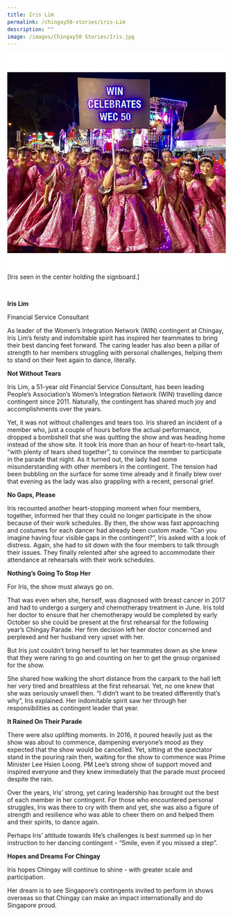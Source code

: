 ```yaml
---
title: Iris Lim
permalink: /chingay50-stories/iris-Lim
description: ""
image: /images/Chingay50 Stories/Iris.jpg
---
```

![Iris Lim](/images/Chingay50%20Stories/Iris.jpg)
[Iris seen in the center holding the signboard.]

<br />

**Iris Lim**

Financial Service Consultant

As leader of the Women’s Integration Network (WIN) contingent at Chingay, Iris Lim’s feisty and indomitable spirit has inspired her teammates to bring their best dancing feet forward. The caring leader has also been a pillar of strength to her members struggling with personal challenges, helping them to stand on their feet again to dance, literally. 

**Not Without Tears**

Iris Lim, a 51-year old Financial Service Consultant, has been leading People’s Association’s Women’s Integration Network (WIN) travelling dance contingent since 2011. Naturally, the contingent has shared much joy and accomplishments over the years.

Yet, it was not without challenges and tears too. 
Iris shared an incident of a member who, just a couple of hours before the actual performance, dropped a bombshell that she was quitting the show and was heading home instead of the show site. It took Iris more than an hour of heart-to-heart talk, “with plenty of tears shed together”, to convince the member to participate in the parade that night. As it turned out, the lady had some misunderstanding with other members in the contingent.  The tension had been bubbling on the surface for some time already and it finally blew over that evening as the lady was also grappling with a recent, personal grief. 

**No Gaps, Please**

Iris recounted another heart-stopping moment when four members, together, informed her that they could no longer participate in the show because of their work schedules. By then, the show was fast approaching and costumes for each dancer had already been custom made.  “Can you imagine having four visible gaps in the contingent?”, Iris asked with a look of distress.  Again, she had to sit down with the four members to talk through their issues. They finally relented after she agreed to accommodate their attendance at rehearsals with their work schedules.

**Nothing’s Going To Stop Her**

For Iris, the show must always go on. 

That was even when she, herself, was diagnosed with breast cancer in 2017 and had to undergo a surgery and chemotherapy treatment in June. Iris told her doctor to ensure that her chemotherapy would be completed by early October so she could be present at the first rehearsal for the following year’s Chingay Parade. Her firm decision left her doctor concerned and perplexed and her husband very upset with her. 

But Iris just couldn’t bring herself to let her teammates down as she knew that they were raring to go and counting on her to get the group organised for the show. 

She shared how walking the short distance from the carpark to the hall left her very tired and breathless at the first rehearsal. Yet, no one knew that she was seriously unwell then. “I didn’t want to be treated differently that’s why”, Iris explained. Her indomitable spirit saw her through her responsibilities as contingent leader that year.

**It Rained On Their Parade**

There were also uplifting moments. In 2016, it poured heavily just as the show was about to commence, dampening everyone’s mood as they expected that the show would be cancelled. Yet, sitting at the spectator stand in the pouring rain then, waiting for the show to commence was Prime Minister Lee Hsien Loong. PM Lee’s strong show of support moved and inspired everyone and they knew immediately that the parade must proceed despite the rain. 

Over the years, Iris’ strong, yet caring leadership has brought out the best of each member in her contingent.  For those who encountered personal struggles, Iris was there to cry with them and yet, she was also a figure of strength and resilience who was able to cheer them on and helped them and their spirits, to dance again. 

Perhaps Iris’ attitude towards life’s challenges is best summed up in her instruction to her dancing contingent - “Smile, even if you missed a step”. 

**Hopes and Dreams For Chingay**

Iris hopes Chingay will continue to shine - with greater scale and participation. 

Her dream is to see Singapore’s contingents invited to perform in shows overseas so that Chingay can make an impact internationally and do Singapore proud.